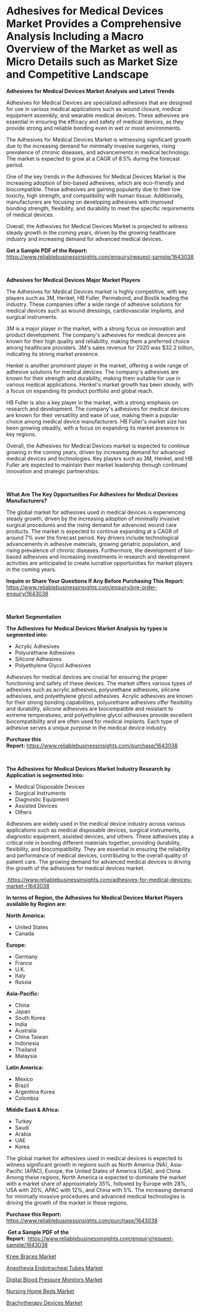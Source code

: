 <p><h1>Adhesives for Medical Devices Market Provides a Comprehensive Analysis Including a Macro Overview of the Market as well as Micro Details such as Market Size and Competitive Landscape</h1></p><p><strong>Adhesives for Medical Devices Market Analysis and Latest Trends</strong></p>
<p><p>Adhesives for Medical Devices are specialized adhesives that are designed for use in various medical applications such as wound closure, medical equipment assembly, and wearable medical devices. These adhesives are essential in ensuring the efficacy and safety of medical devices, as they provide strong and reliable bonding even in wet or moist environments.</p><p>The Adhesives for Medical Devices Market is witnessing significant growth due to the increasing demand for minimally invasive surgeries, rising prevalence of chronic diseases, and advancements in medical technology. The market is expected to grow at a CAGR of 8.5% during the forecast period.</p><p>One of the key trends in the Adhesives for Medical Devices Market is the increasing adoption of bio-based adhesives, which are eco-friendly and biocompatible. These adhesives are gaining popularity due to their low toxicity, high strength, and compatibility with human tissue. Additionally, manufacturers are focusing on developing adhesives with improved bonding strength, flexibility, and durability to meet the specific requirements of medical devices.</p><p>Overall, the Adhesives for Medical Devices Market is projected to witness steady growth in the coming years, driven by the growing healthcare industry and increasing demand for advanced medical devices.</p></p>
<p><strong>Get a Sample PDF of the Report:&nbsp;</strong> <a href="https://www.reliablebusinessinsights.com/enquiry/request-sample/1643038">https://www.reliablebusinessinsights.com/enquiry/request-sample/1643038</a></p>
<p>&nbsp;</p>
<p><strong>Adhesives for Medical Devices Major Market Players</strong></p>
<p><p>The Adhesives for Medical Devices market is highly competitive, with key players such as 3M, Henkel, HB Fuller, Permabond, and Bostik leading the industry. These companies offer a wide range of adhesive solutions for medical devices such as wound dressings, cardiovascular implants, and surgical instruments.</p><p>3M is a major player in the market, with a strong focus on innovation and product development. The company's adhesives for medical devices are known for their high quality and reliability, making them a preferred choice among healthcare providers. 3M's sales revenue for 2020 was $32.2 billion, indicating its strong market presence.</p><p>Henkel is another prominent player in the market, offering a wide range of adhesive solutions for medical devices. The company's adhesives are known for their strength and durability, making them suitable for use in various medical applications. Henkel's market growth has been steady, with a focus on expanding its product portfolio and global reach.</p><p>HB Fuller is also a key player in the market, with a strong emphasis on research and development. The company's adhesives for medical devices are known for their versatility and ease of use, making them a popular choice among medical device manufacturers. HB Fuller's market size has been growing steadily, with a focus on expanding its market presence in key regions.</p><p>Overall, the Adhesives for Medical Devices market is expected to continue growing in the coming years, driven by increasing demand for advanced medical devices and technologies. Key players such as 3M, Henkel, and HB Fuller are expected to maintain their market leadership through continued innovation and strategic partnerships.</p></p>
<p>&nbsp;</p>
<p><strong>What Are The Key Opportunities For Adhesives for Medical Devices Manufacturers?</strong></p>
<p><p>The global market for adhesives used in medical devices is experiencing steady growth, driven by the increasing adoption of minimally invasive surgical procedures and the rising demand for advanced wound care products. The market is expected to continue expanding at a CAGR of around 7% over the forecast period. Key drivers include technological advancements in adhesive materials, growing geriatric population, and rising prevalence of chronic diseases. Furthermore, the development of bio-based adhesives and increasing investments in research and development activities are anticipated to create lucrative opportunities for market players in the coming years.</p></p>
<p><strong>Inquire or Share Your Questions If Any Before Purchasing This Report:</strong> <a href="https://www.reliablebusinessinsights.com/enquiry/pre-order-enquiry/1643038">https://www.reliablebusinessinsights.com/enquiry/pre-order-enquiry/1643038</a></p>
<p>&nbsp;</p>
<p><strong>Market Segmentation</strong></p>
<p><strong>The Adhesives for Medical Devices Market Analysis by types is segmented into:</strong></p>
<p><ul><li>Acrylic Adhesives</li><li>Polyurethane Adhesives</li><li>Silicone Adhesives</li><li>Polyethylene Glycol Adhesives</li></ul></p>
<p><p>Adhesives for medical devices are crucial for ensuring the proper functioning and safety of these devices. The market offers various types of adhesives such as acrylic adhesives, polyurethane adhesives, silicone adhesives, and polyethylene glycol adhesives. Acrylic adhesives are known for their strong bonding capabilities, polyurethane adhesives offer flexibility and durability, silicone adhesives are biocompatible and resistant to extreme temperatures, and polyethylene glycol adhesives provide excellent biocompatibility and are often used for medical implants. Each type of adhesive serves a unique purpose in the medical device industry.</p></p>
<p><strong>Purchase this Report:&nbsp;</strong><a href="https://www.reliablebusinessinsights.com/purchase/1643038">https://www.reliablebusinessinsights.com/purchase/1643038</a></p>
<p>&nbsp;</p>
<p><strong>The Adhesives for Medical Devices Market Industry Research by Application is segmented into:</strong></p>
<p><ul><li>Medical Disposable Devices</li><li>Surgical Instruments</li><li>Diagnostic Equipment</li><li>Assisted Devices</li><li>Others</li></ul></p>
<p><p>Adhesives are widely used in the medical device industry across various applications such as medical disposable devices, surgical instruments, diagnostic equipment, assisted devices, and others. These adhesives play a critical role in bonding different materials together, providing durability, flexibility, and biocompatibility. They are essential in ensuring the reliability and performance of medical devices, contributing to the overall quality of patient care. The growing demand for advanced medical devices is driving the growth of the adhesives for medical devices market.</p></p>
<p><a href="https://www.reliablebusinessinsights.com/adhesives-for-medical-devices-market-r1643038">&nbsp;https://www.reliablebusinessinsights.com/adhesives-for-medical-devices-market-r1643038</a></p>
<p><strong>In terms of Region, the Adhesives for Medical Devices Market Players available by Region are:</strong></p>
<p>
    <p> <strong> North America: </strong>
        <ul>
            <li>United States</li>
            <li>Canada</li>
        </ul>
        </p> 
    <p> <strong> Europe: </strong>
        <ul>
            <li>Germany</li>
            <li>France</li>
            <li>U.K.</li>
            <li>Italy</li>
            <li>Russia</li>
        </ul>
        </p> 
    <p> <strong> Asia-Pacific: </strong>
        <ul>
            <li>China</li>
            <li>Japan</li>
            <li>South Korea</li>
            <li>India</li>
            <li>Australia</li>
            <li>China Taiwan</li>
            <li>Indonesia</li>
            <li>Thailand</li>
            <li>Malaysia</li>
        </ul>
        </p> 
    <p> <strong> Latin America: </strong>
        <ul>
            <li>Mexico</li>
            <li>Brazil</li>
            <li>Argentina Korea</li>
            <li>Colombia</li>
        </ul>
        </p> 
    <p> <strong> Middle East & Africa: </strong>
        <ul>
            <li>Turkey</li>
            <li>Saudi</li>
            <li>Arabia</li>
            <li>UAE</li>
            <li>Korea</li>
        </ul>
    </p>
    </p>
<p><p>The global market for adhesives used in medical devices is expected to witness significant growth in regions such as North America (NA), Asia-Pacific (APAC), Europe, the United States of America (USA), and China. Among these regions, North America is expected to dominate the market with a market share of approximately 35%, followed by Europe with 28%, USA with 20%, APAC with 12%, and China with 5%. The increasing demand for minimally invasive procedures and advanced medical technologies is driving the growth of the market in these regions.</p></p>
<p><strong>Purchase this Report: </strong><a href="https://www.reliablebusinessinsights.com/purchase/1643038">https://www.reliablebusinessinsights.com/purchase/1643038</a></p>
<p>&nbsp;<strong>Get a Sample PDF of the Report:&nbsp;&nbsp;</strong><a href="https://www.reliablebusinessinsights.com/enquiry/request-sample/1643038">https://www.reliablebusinessinsights.com/enquiry/request-sample/1643038</a></p>
<p><strong></strong></p>
<p><p><a href="https://github.com/trameciabutler45/Market-Research-Report-List-1/blob/main/knee-braces-market.md">Knee Braces Market</a></p><p><a href="https://github.com/sydneyHley85/Market-Research-Report-List-1/blob/main/anesthesia-endotracheal-tubes-market.md">Anesthesia Endotracheal Tubes Market</a></p><p><a href="https://github.com/ochgvvcj16/Market-Research-Report-List-1/blob/main/digital-blood-pressure-monitors-market.md">Digital Blood Pressure Monitors Market</a></p><p><a href="https://github.com/JosephMorgnlvXXff/Market-Research-Report-List-1/blob/main/nursing-home-beds-market.md">Nursing Home Beds Market</a></p><p><a href="https://github.com/JordyBecker/Market-Research-Report-List-1/blob/main/brachytherapy-devices-market.md">Brachytherapy Devices Market</a></p></p>